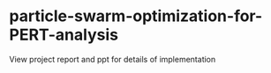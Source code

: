 # particle-swarm-optimization-for-PERT-analysis

View project report and ppt for details of implementation
